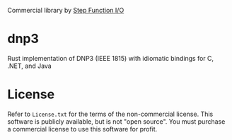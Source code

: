 Commercial library by [Step Function I/O](https://stepfunc.io/)

# dnp3

Rust implementation of DNP3 (IEEE 1815) with idiomatic bindings for C, .NET, and Java

# License

Refer to `License.txt` for the terms of the non-commercial license. This software is publicly available, but is not
"open source". You must purchase a commercial license to use this software for profit.
